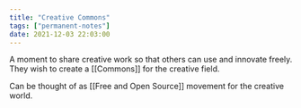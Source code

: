 ```yaml
---
title: "Creative Commons"
tags: ["permanent-notes"]
date: 2021-12-03 22:03:00
---
```


A moment to share creative work so that others can use and innovate freely. They wish to create a [[Commons]] for the creative field.

Can be thought of as [[Free and Open Source]] movement for the creative world.